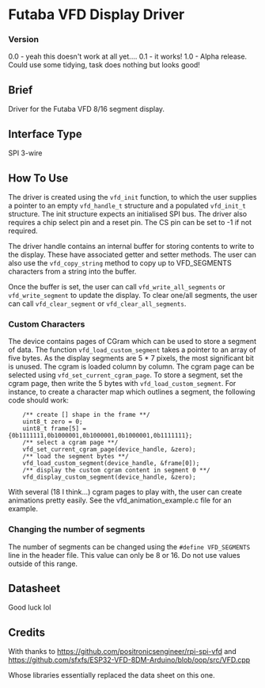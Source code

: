 # Futaba VFD Display Driver


### Version

0.0 - yeah this doesn't work at all yet....
0.1 - it works!
1.0 - Alpha release. Could use some tidying, task does nothing but looks good! 

## Brief

Driver for the Futaba VFD 8/16 segment display. 

## Interface Type

SPI 3-wire

## How To Use

The driver is created using the `vfd_init` function, to which the user supplies a pointer to an empty `vfd_handle_t` structure and a populated `vfd_init_t` structure. The init structure expects an initialised SPI bus. The driver also requires a chip select pin and a reset pin. The CS pin can be set to -1 if not required.

The driver handle contains an internal buffer for storing contents to write to the display. These have associated getter and setter methods. The user can also use the `vfd_copy_string` method to copy up to VFD_SEGMENTS characters from a string into the buffer.

Once the buffer is set, the user can call `vfd_write_all_segments` or `vfd_write_segment` to update the display. To clear one/all segments, the user can call `vfd_clear_segment` or `vfd_clear_all_segments`. 

### Custom Characters

The device contains pages of CGram which can be used to store a segment of data. The function `vfd_load_custom_segment` takes a pointer to an array of five bytes. As the display segments are 5 * 7 pixels, the most significant bit is unused. The cgram is loaded column by column. The cgram page can be selected using `vfd_set_current_cgram_page`. To store a segment, set the cgram page, then write the 5 bytes with `vfd_load_custom_segment`. For instance, to create a character map which outlines a segment, the following code should work:

```
    /** create [] shape in the frame **/
    uint8_t zero = 0;
    uint8_t frame[5] = {0b1111111,0b1000001,0b1000001,0b1000001,0b1111111};
    /** select a cgram page **/
    vfd_set_current_cgram_page(device_handle, &zero);
    /** load the segment bytes **/
    vfd_load_custom_segment(device_handle, &frame[0]);
    /** display the custom cgram content in segment 0 **/
    vfd_display_custom_segment(device_handle, &zero);

```

With several (18 I think...) cgram pages to play with, the user can create animations pretty easily. See the vfd_animation_example.c file for an example.

### Changing the number of segments

The number of segments can be changed using the `#define VFD_SEGMENTS` line in the header file. This value can only be 8 or 16. Do not use values outside of this range.

## Datasheet

Good luck lol

## Credits

With thanks to https://github.com/positronicsengineer/rpi-spi-vfd and https://github.com/sfxfs/ESP32-VFD-8DM-Arduino/blob/oop/src/VFD.cpp

Whose libraries essentially replaced the data sheet on this one.
